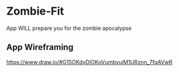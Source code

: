 # Zombie-Fit
App WILL prepare you for the zombie apocalypse


## App Wireframing
https://www.draw.io/#G15OKdyDlOKoVumbyuiM1URznn_7fqAVwR
